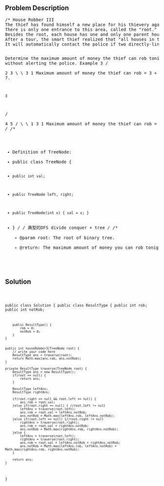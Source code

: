 <!--
<style>
  body { font-family: Arial, sans-serif; }
  .container { max-width: 100%; margin: auto; padding: 20px; }
  .comment-block { background-color: #f9f9f9; padding: 10px; border-left: 5px solid #ccc; max-width: 80%; margin: auto;}
  .code-block { background-color: #f4f4f4; padding: 10px; border: 1px solid #ddd; }
</style>
-->

<div class='container'>
<h2>Problem Description</h2>
<div class='comment-block'>
<pre>
/* House Robber III
The thief has found himself a new place for his thievery again. 
There is only one entrance to this area, called the "root." 
Besides the root, each house has one and only one parent house. 
After a tour, the smart thief realized that "all houses in this place forms a binary tree". 
It will automatically contact the police if two directly-linked houses were broken into on the same night.

Determine the maximum amount of money the thief can rob tonight without alerting the police.
Example
  3
 / \
2   3
 \   \ 
  3   1
Maximum amount of money the thief can rob = 3 + 3 + 1 = 7.

    3
   / \
  4   5
 / \   \ 
1   3   1
Maximum amount of money the thief can rob = 4 + 5 = 9.
*/
/**
 * Definition of TreeNode:
 * public class TreeNode {
 *     public int val;
 *     public TreeNode left, right;
 *     public TreeNode(int x) { val = x; }
 * }
 */
/* 典型的DFS divide conquer + tree
*/
    /**
     * @param root: The root of binary tree.
     * @return: The maximum amount of money you can rob tonight
     */
</pre>
</div>

<h2>Solution</h2>
<div class='code-block'>
<pre><code class='language-java'>


public class Solution {
    public class ResultType {
        public int rob;
        public int notRob;
        
        public ResultType() {
            rob = 0;
            notRob = 0;
        }
    }
    
    
    public int houseRobber3(TreeNode root) {
        // write your code here
        ResultType ans = traverse(root);
        return Math.max(ans.rob, ans.notRob);
    }
    
    private ResultType traverse(TreeNode root) {
        ResultType ans = new ResultType();
        if(root == null) {
            return ans;
        }
        
        ResultType leftAns;
        ResultType rightAns;
        
        if(root.right == null && root.left == null) {
            ans.rob = root.val;
        }else if(root.right == null) { //root.left != null
            leftAns = traverse(root.left);
            ans.rob = root.val + leftAns.notRob;
            ans.notRob = Math.max(leftAns.rob, leftAns.notRob);
        }else if(root.left == null) {//root.right != null
            rightAns = traverse(root.right);
            ans.rob = root.val + rightAns.notRob;
            ans.notRob = Math.max(rightAns.rob, rightAns.notRob);
        }else {
            leftAns = traverse(root.left);
            rightAns = traverse(root.right);
            ans.rob = root.val + leftAns.notRob + rightAns.notRob;
            ans.notRob = Math.max(leftAns.rob, leftAns.notRob) + Math.max(rightAns.rob, rightAns.notRob);
        }
        
        return ans;
    }
}</code></pre>
</div>
</div>
